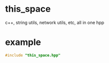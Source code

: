 # this_space
c++, string utils,  network utils, etc, all in one hpp
# example
```c++
#include "this_space.hpp"
```
